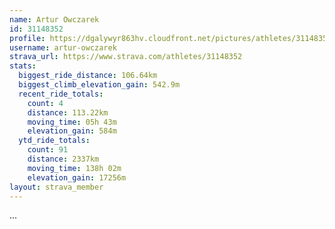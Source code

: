 ```yaml
---
name: Artur Owczarek
id: 31148352
profile: https://dgalywyr863hv.cloudfront.net/pictures/athletes/31148352/15906846/1/large.jpg
username: artur-owczarek
strava_url: https://www.strava.com/athletes/31148352
stats:
  biggest_ride_distance: 106.64km
  biggest_climb_elevation_gain: 542.9m
  recent_ride_totals:
    count: 4
    distance: 113.22km
    moving_time: 05h 43m
    elevation_gain: 584m
  ytd_ride_totals:
    count: 91
    distance: 2337km
    moving_time: 138h 02m
    elevation_gain: 17256m
layout: strava_member
--- 
```

...

